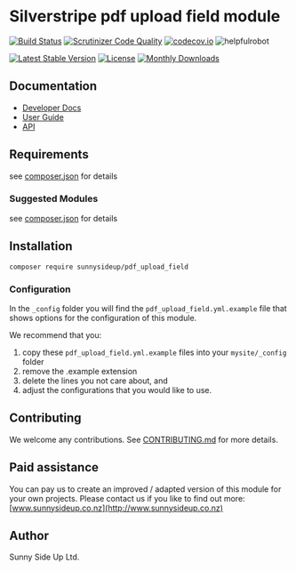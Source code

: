 # Silverstripe pdf upload field module
[![Build Status](https://travis-ci.org/sunnysideup/silverstripe-pdf_upload_field.svg?branch=master)](https://travis-ci.org/sunnysideup/silverstripe-pdf_upload_field)
[![Scrutinizer Code Quality](https://scrutinizer-ci.com/g/sunnysideup/silverstripe-pdf_upload_field/badges/quality-score.png?b=master)](https://scrutinizer-ci.com/g/sunnysideup/silverstripe-pdf_upload_field/?branch=master)
[![codecov.io](https://codecov.io/github/sunnysideup/silverstripe-pdf_upload_field/coverage.svg?branch=master)](https://codecov.io/github/sunnysideup/silverstripe-pdf_upload_field?branch=master)
![helpfulrobot](https://helpfulrobot.io/sunnysideup/pdf_upload_field/badge)

[![Latest Stable Version](https://poser.pugx.org/sunnysideup/pdf_upload_field/version)](https://packagist.org/packages/sunnysideup/pdf_upload_field)
[![License](https://poser.pugx.org/sunnysideup/pdf_upload_field/license)](https://packagist.org/packages/sunnysideup/pdf_upload_field)
[![Monthly Downloads](https://poser.pugx.org/sunnysideup/pdf_upload_field/d/monthly)](https://packagist.org/packages/sunnysideup/pdf_upload_field)


## Documentation



 * [Developer Docs](docs/en/INDEX.md)
 * [User Guide](docs/en/userguide.md)
 * [API](http://ssmods.com/apis/pdf_upload_field/docs/en/api/)

## Requirements



see [composer.json](composer.json) for details

### Suggested Modules



see [composer.json](composer.json) for details


## Installation


```
composer require sunnysideup/pdf_upload_field
```

### Configuration



In the `_config` folder you will find the `pdf_upload_field.yml.example`
file that shows options for the configuration of this module.

We recommend that you:

  1. copy these `pdf_upload_field.yml.example` files into your
`mysite/_config` folder
  2. remove the .example extension
  3. delete the lines you not care about, and
  4. adjust the configurations that you would like to use.


## Contributing



We welcome any contributions. See [CONTRIBUTING.md](CONTRIBUTING.md) for more details.

## Paid assistance



You can pay us to create an improved / adapted version of this module for your own projects.  Please contact us if you like to find out more: [www.sunnysideup.co.nz](http://www.sunnysideup.co.nz)

## Author



Sunny Side Up Ltd.
